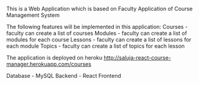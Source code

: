 This is a Web Application which is based on Faculty Application of Course Management System

The following features will be implemented in this application:
Courses - faculty can create a list of courses
Modules - faculty can create a list of modules for each course
Lessons - faculty can create a list of lessons for each module
Topics - faculty can create a list of topics for each lesson 

The application is deployed on heroku
http://saluja-react-course-manager.herokuapp.com/courses

Database - MySQL Backend - React Frontend 
